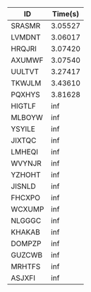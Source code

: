 |ID|Time(s)|
|-|-|
|SRASMR|3.05527|
|LVMDNT|3.06017|
|HRQJRI|3.07420|
|AXUMWF|3.07540|
|UULTVT|3.27417|
|TKWJLM|3.43610|
|PQXHYS|3.81628|
|HIGTLF|inf|
|MLBOYW|inf|
|YSYILE|inf|
|JIXTQC|inf|
|LMHEQI|inf|
|WVYNJR|inf|
|YZHOHT|inf|
|JISNLD|inf|
|FHCXPO|inf|
|WCXUMP|inf|
|NLGGGC|inf|
|KHAKAB|inf|
|DOMPZP|inf|
|GUZCWB|inf|
|MRHTFS|inf|
|ASJXFI|inf|
